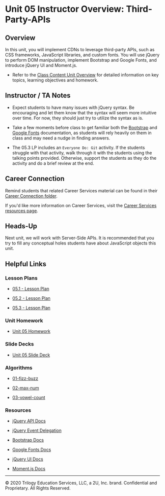 # Unit 05 Instructor Overview: Third-Party-APIs

## Overview

In this unit, you will implement CDNs to leverage third-party APIs, such as CSS frameworks, JavaScript libraries, and custom fonts. You will use jQuery to perform DOM manipulation, implement Bootstrap and Google Fonts, and introduce jQuery UI and Moment.js.

  * Refer to the [Class Content Unit Overview](../../../01-Class-Content/05-Third-Party-APIs/README.md) for detailed information on key topics, learning objectives and homework.

## Instructor / TA Notes

* Expect students to have many issues with jQuery syntax. Be encouraging and let them know that the syntax will seem more intuitive over time. For now, they should just try to utilize the syntax as is.

* Take a few moments before class to get familiar both the [Bootstrap](https://getbootstrap.com) and [Google Fonts](https://fonts.google.com) documentation, as students will rely heavily on them in class and may need a nudge in finding answers.

* The 05.3 LP includes an `Everyone Do: Git` activity. If the students struggle with that activity, walk through it with the students using the talking points provided. Otherwise, support the students as they do the activity and do a brief review at the end.

## Career Connection

Remind students that related Career Services material can be found in their [Career Connection folder](../../../01-Class-Content/05-Third-Party-APIs/04-Career-Connection/README.md).

If you'd like more information on Career Services, visit the [Career Services resources page](http://bit.ly/CodingCS).

## Heads-Up

Next unit, we will work with Server-Side APIs. It is recommended that you try to fill any conceptual holes students have about JavaScript objects this unit.

## Helpful Links

### Lesson Plans

* [05.1 - Lesson Plan](01-Day-jQuery/05.1-LESSON-PLAN.md)

* [05.2 - Lesson Plan](02-Day_Bootstrap/05.2-LESSON-PLAN.md)

* [05.3 - Lesson Plan](03-Day_jQueryUI-Moment/05.3-LESSON-PLAN.md)

### Unit Homework

* [Unit 05 Homework](../../../01-Class-Content/05-Third-Party-APIs/02-Homework)

### Slide Decks

* [Unit 05 Slide Deck](https://docs.google.com/presentation/d/1-TxVbjIGv8jMD4pcEtjonVPs8qItpUNHUCfIGMAErxg/edit?usp=sharing)

### Algorithms

* [01-fizz-buzz](../../../01-Class-Content/05-Third-Party-APIs/03-Algorithms/01-fizz-buzz)

* [02-max-num](../../../01-Class-Content/05-Third-Party-APIs/03-Algorithms/02-max-num)

* [03-vowel-count](../../../01-Class-Content/05-Third-Party-APIs/03-Algorithms/03-vowel-count)

### Resources

* [jQuery API Docs](https://api.jquery.com/)

* [jQuery Event Delegation](https://learn.jquery.com/events/event-delegation/)

* [Bootstrap Docs](https://getbootstrap.com)

* [Google Fonts Docs](https://fonts.google.com)

* [jQuery UI Docs](https://jqueryui.com/demos/)

* [Moment.js Docs](https://momentjs.com/docs/)

---
© 2020 Trilogy Education Services, LLC, a 2U, Inc. brand. Confidential and Proprietary. All Rights Reserved.

